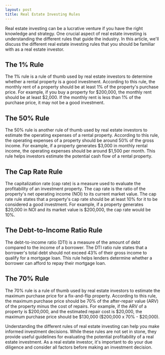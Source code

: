 ```yaml
---
layout: post
title: Real Estate Investing Rules
---
```

<p>Real estate investing can be a lucrative venture if you have the right knowledge and strategy. One crucial aspect of real estate investing is understanding the different rules that guide the industry. In this article, we'll discuss the different real estate investing rules that you should be familiar with as a real estate investor.</p>

<h2>The 1% Rule</h2>
The 1% rule is a rule of thumb used by real estate investors to determine whether a rental property is a good investment. According to this rule, the monthly rent of a property should be at least 1% of the property's purchase price. For example, if you buy a property for $200,000, the monthly rent should be at least $2,000. If the monthly rent is less than 1% of the purchase price, it may not be a good investment.

<h2>The 50% Rule</h2>
The 50% rule is another rule of thumb used by real estate investors to estimate the operating expenses of a rental property. According to this rule, the operating expenses of a property should be around 50% of the gross income. For example, if a property generates $3,000 in monthly rental income, the operating expenses should be around $1,500 per month. This rule helps investors estimate the potential cash flow of a rental property.

<h2>The Cap Rate Rule</h2>
The capitalization rate (cap rate) is a measure used to evaluate the profitability of an investment property. The cap rate is the ratio of the property's net operating income (NOI) to its current market value. The cap rate rule states that a property's cap rate should be at least 10% for it to be considered a good investment. For example, if a property generates $20,000 in NOI and its market value is $200,000, the cap rate would be 10%.

<h2>The Debt-to-Income Ratio Rule</h2>
The debt-to-income ratio (DTI) is a measure of the amount of debt compared to the income of a borrower. The DTI ratio rule states that a borrower's total debt should not exceed 43% of their gross income to qualify for a mortgage loan. This rule helps lenders determine whether a borrower can afford to repay their mortgage loan.

<h2>The 70% Rule</h2>
The 70% rule is a rule of thumb used by real estate investors to estimate the maximum purchase price for a fix-and-flip property. According to this rule, the maximum purchase price should be 70% of the after-repair value (ARV) of the property minus the cost of repairs. For example, if the ARV of a property is $200,000, and the estimated repair cost is $20,000, the maximum purchase price should be $130,000 ($200,000 x 70% - $20,000).

<p>Understanding the different rules of real estate investing can help you make informed investment decisions. While these rules are not set in stone, they provide useful guidelines for evaluating the potential profitability of a real estate investment. As a real estate investor, it's important to do your due diligence and consider all factors before making an investment decision.</p>
